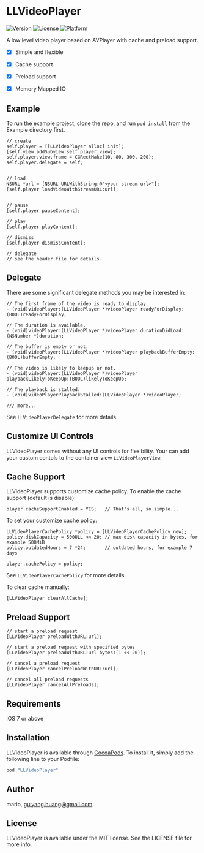 # LLVideoPlayer

[![Version](https://img.shields.io/cocoapods/v/LLVideoPlayer.svg?style=flat)](http://cocoapods.org/pods/LLVideoPlayer)
[![License](https://img.shields.io/cocoapods/l/LLVideoPlayer.svg?style=flat)](http://cocoapods.org/pods/LLVideoPlayer)
[![Platform](https://img.shields.io/cocoapods/p/LLVideoPlayer.svg?style=flat)](http://cocoapods.org/pods/LLVideoPlayer)

A low level video player based on AVPlayer with cache and preload support.



- [x] Simple and flexible
- [x] Cache support
- [x] Preload support
- [x] Memory Mapped IO


## Example

To run the example project, clone the repo, and run `pod install` from the Example directory first.

```
// create
self.player = [[LLVideoPlayer alloc] init];
[self.view addSubview:self.player.view];
self.player.view.frame = CGRectMake(10, 80, 300, 200);
self.player.delegate = self;


// load
NSURL *url = [NSURL URLWithString:@"<your stream url>"];  
[self.player loadVideoWithStreamURL:url];


// pause
[self.player pauseContent];

// play
[self.player playContent];

// dismiss
[self.player dismissContent];

// delegate
// see the header file for details.
```

## Delegate

There are some significant delegate methods you may be interested in:

```
// The first frame of the video is ready to display.
- (void)videoPlayer:(LLVideoPlayer *)videoPlayer readyForDisplay:(BOOL)readyForDisplay;

// The duration is available.
- (void)videoPlayer:(LLVideoPlayer *)videoPlayer durationDidLoad:(NSNumber *)duration;

// The buffer is empty or not.
- (void)videoPlayer:(LLVideoPlayer *)videoPlayer playbackBufferEmpty:(BOOL)bufferEmpty;

// The video is likely to keepup or not.
- (void)videoPlayer:(LLVideoPlayer *)videoPlayer playbackLikelyToKeepUp:(BOOL)likelyToKeepUp;

// The playback is stalled.
- (void)videoPlayerPlaybackStalled:(LLVideoPlayer *)videoPlayer;

/// more...
```

See `LLVideoPlayerDelegate` for more details.

## Customize UI Controls

LLVideoPlayer comes without any UI controls for flexibility. Your can add your custom contols to the container view `LLVideoPlayerView`.

## Cache Support

LLVideoPlayer supports customize cache policy. To enable the cache support (default is disable):

```
player.cacheSupportEnabled = YES;	// That's all, so simple...
```

To set your customize cache policy:

```
LLVideoPlayerCachePolicy *policy = [LLVideoPlayerCachePolicy new];
policy.diskCapacity = 500ULL << 20;	// max disk capacity in bytes, for example 500MiB
policy.outdatedHours = 7 *24;		// outdated hours, for example 7 days

player.cachePolicy = policy;
```

See `LLVideoPlayerCachePolicy` for more details.

To clear cache manually:

```
[LLVideoPlayer clearAllCache];
```

## Preload Support

```
// start a preload request
[LLVideoPlayer preloadWithURL:url];

// start a preload request with specified bytes
[LLVideoPlayer preloadWithURL:url bytes:(1 << 20)];

// cancel a preload request
[LLVideoPlayer cancelPreloadWithURL:url];

// cancel all preload requests
[LLVideoPlayer cancelAllPreloads];
```

## Requirements

iOS 7 or above

## Installation

LLVideoPlayer is available through [CocoaPods](http://cocoapods.org). To install
it, simply add the following line to your Podfile:

```ruby
pod "LLVideoPlayer"
```

## Author

mario, guiyang.huang@gmail.com

## License

LLVideoPlayer is available under the MIT license. See the LICENSE file for more info.
